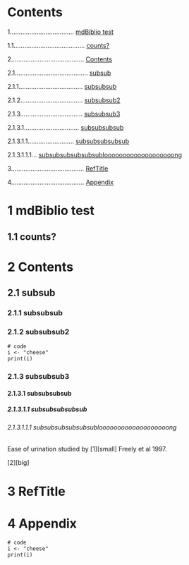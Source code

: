 # Contents
1.................................... [mdBiblio test](#1-mdbiblio-test)

1.1........................................ [counts?](#11-counts)

2......................................... [Contents](#2-contents)

2.1......................................... [subsub](#21-subsub)

2.1.1.................................... [subsubsub](#211-subsubsub)

2.1.2................................... [subsubsub2](#212-subsubsub)

2.1.3................................... [subsubsub3](#213-subsubsub3)

2.1.3.1............................... [subsubsubsub](#2131-subsubsubsub)

2.1.3.1.1.......................... [subsubsubsubsub](#21311-subsubsubsubsub)

2.1.3.1.1.1... [subsubsubsubsubsublooooooooooooooooooong](#213111-subsubsubsubsubsublooooooooooooooooooong)

3......................................... [RefTitle](#3-reftitle)

4......................................... [Appendix](#4-appendix)


# 1 mdBiblio test

## 1.1 counts?

# 2 Contents

## 2.1 subsub

### 2.1.1 subsubsub

### 2.1.2 subsubsub2

```{r}
# code
i <- "cheese"
print(i)
```

### 2.1.3 subsubsub3

#### 2.1.3.1 subsubsubsub

##### 2.1.3.1.1 subsubsubsubsub

###### 2.1.3.1.1.1 subsubsubsubsubsublooooooooooooooooooong

Ease of urination studied by [1][small] Freely et al 1997.

[2][big]

# 3 RefTitle

# 4 Appendix

```{r}
# code
i <- "cheese"
print(i)
```

